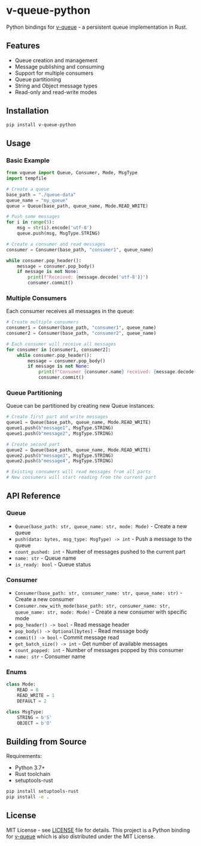 # v-queue-python

Python bindings for [v-queue](https://github.com/semantic-machines/v-queue) - a persistent queue implementation in Rust.

## Features

- Queue creation and management
- Message publishing and consuming
- Support for multiple consumers
- Queue partitioning
- String and Object message types
- Read-only and read-write modes

## Installation

```bash
pip install v-queue-python
```

## Usage

### Basic Example

```python
from vqueue import Queue, Consumer, Mode, MsgType
import tempfile

# Create a queue
base_path = "./queue-data"
queue_name = "my_queue"
queue = Queue(base_path, queue_name, Mode.READ_WRITE)

# Push some messages
for i in range(5):
    msg = str(i).encode('utf-8')
    queue.push(msg, MsgType.STRING)

# Create a consumer and read messages
consumer = Consumer(base_path, "consumer1", queue_name)

while consumer.pop_header():
    message = consumer.pop_body()
    if message is not None:
        print(f"Received: {message.decode('utf-8')}")
        consumer.commit()
```

### Multiple Consumers

Each consumer receives all messages in the queue:

```python
# Create multiple consumers
consumer1 = Consumer(base_path, "consumer1", queue_name)
consumer2 = Consumer(base_path, "consumer2", queue_name)

# Each consumer will receive all messages
for consumer in [consumer1, consumer2]:
    while consumer.pop_header():
        message = consumer.pop_body()
        if message is not None:
            print(f"Consumer {consumer.name} received: {message.decode('utf-8')}")
            consumer.commit()
```

### Queue Partitioning

Queue can be partitioned by creating new Queue instances:

```python
# Create first part and write messages
queue1 = Queue(base_path, queue_name, Mode.READ_WRITE)
queue1.push(b"message1", MsgType.STRING)
queue1.push(b"message2", MsgType.STRING)

# Create second part
queue2 = Queue(base_path, queue_name, Mode.READ_WRITE)
queue2.push(b"message3", MsgType.STRING)
queue2.push(b"message4", MsgType.STRING)

# Existing consumers will read messages from all parts
# New consumers will start reading from the current part
```

## API Reference

### Queue

- `Queue(base_path: str, queue_name: str, mode: Mode)` - Create a new queue
- `push(data: bytes, msg_type: MsgType) -> int` - Push a message to the queue
- `count_pushed: int` - Number of messages pushed to the current part
- `name: str` - Queue name
- `is_ready: bool` - Queue status

### Consumer

- `Consumer(base_path: str, consumer_name: str, queue_name: str)` - Create a new consumer
- `Consumer.new_with_mode(base_path: str, consumer_name: str, queue_name: str, mode: Mode)` - Create a new consumer with specific mode
- `pop_header() -> bool` - Read message header
- `pop_body() -> Optional[bytes]` - Read message body
- `commit() -> bool` - Commit message read
- `get_batch_size() -> int` - Get number of available messages
- `count_popped: int` - Number of messages popped by this consumer
- `name: str` - Consumer name

### Enums

```python
class Mode:
    READ = 0
    READ_WRITE = 1
    DEFAULT = 2

class MsgType:
    STRING = b'S'
    OBJECT = b'O'
```

## Building from Source

Requirements:
- Python 3.7+
- Rust toolchain
- setuptools-rust

```bash
pip install setuptools-rust
pip install -e .
```

## License

MIT License - see [LICENSE](LICENSE) file for details. This project is a Python binding for [v-queue](https://github.com/semantic-machines/v-queue) which is also distributed under the MIT License.
